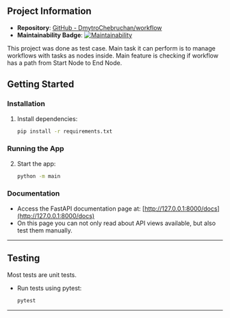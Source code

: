 ## Project Information
- **Repository**: [GitHub - DmytroChebruchan/workflow](https://codeclimate.com/github/DmytroChebruchan/workflow)
- **Maintainability Badge**: [![Maintainability](https://api.codeclimate.com/v1/badges/02724330d63a34a5fc21/maintainability)](https://codeclimate.com/github/DmytroChebruchan/workflow/maintainability)

This project was done as test case. Main task it can perform is to manage workflows with
tasks as nodes inside. Main feature is checking if workflow has a path from Start Node to End Node.

## Getting Started

### Installation

1. Install dependencies:
   ```bash
   pip install -r requirements.txt
   ```

### Running the App

2. Start the app:
   ```bash
   python -m main
   ```

### Documentation

- Access the FastAPI documentation page at: [http://127.0.0.1:8000/docs](http://127.0.0.1:8000/docs)
- On this page you can not only read about API views available, but also test them manually.

---

## Testing

Most tests are unit tests.
- Run tests using pytest:
  ```bash
  pytest
  ```

---
